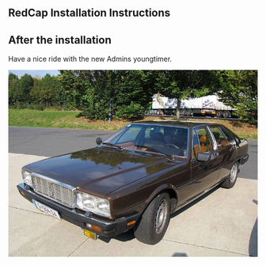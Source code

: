 ## RedCap Installation Instructions 



## After the installation

Have a nice ride with the new Admins youngtimer.

![FINAL](install-screen-final.jpg)
